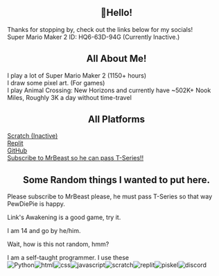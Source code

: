 <h2 align="center">👋Hello!</h2>
Thanks for stopping by, check out the links below for my socials!<br>
Super Mario Maker 2 ID: HQ6-63D-94G (Currently Inactive.)<br>

<h2 align="center">All About Me!</h2>
I play a lot of Super Mario Maker 2 (1150+ hours)<br>
I draw some pixel art. (For games)<br>
I play Animal Crossing: New Horizons and currently have ~502K+ Nook Miles, Roughly 3K a day without time-travel<br>
<h2 align="center">All Platforms</h2>

[Scratch (Inactive)](https://scratch.mit.edu/users/Knightbot63) <br>
[Replit](https://replit.com/@Knightbot63) <br>
[GitHub](https://github.com/RadicalOfficial) <br>
[Subscribe to MrBeast so he can pass T-Series!!](https://youtube.com/@MrBeast/)

<h2 align="center">Some Random things I wanted to put here.</h2>
Please subscribe to MrBeast please, he must pass T-Series so that way PewDiePie is happy.

Link's Awakening is a good game, try it.

I am 14 and go by he/him.

Wait, how is this not random, hmm?

I am a self-taught programmer. I use these<br>
![Python](https://img.shields.io/badge/Python-gray?style=for-the-badge&logo=python)![html](https://img.shields.io/badge/html-gray?style=for-the-badge&logo=html5)![css](https://img.shields.io/badge/css-gray?style=for-the-badge&logo=css3)![javascript](https://img.shields.io/badge/javascript-gray?style=for-the-badge&logo=javascript)![scratch ](https://img.shields.io/badge/scratch-gray?style=for-the-badge&logo=scratch)![replit](https://img.shields.io/badge/replit-gray?style=for-the-badge&logo=replit)![piskel](https://img.shields.io/badge/piskel-gray?style=for-the-badge&logo=piskel)![discord](https://img.shields.io/badge/discord-gray?style=for-the-badge&logo=discord)
